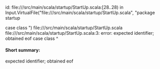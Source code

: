 id: file://<WORKSPACE>/src/main/scala/startup/StartUp.scala:[28..28) in Input.VirtualFile("file://<WORKSPACE>/src/main/scala/startup/StartUp.scala", "package startup

case class ")
file://<WORKSPACE>/src/main/scala/startup/StartUp.scala
file://<WORKSPACE>/src/main/scala/startup/StartUp.scala:3: error: expected identifier; obtained eof
case class 
           ^
#### Short summary: 

expected identifier; obtained eof